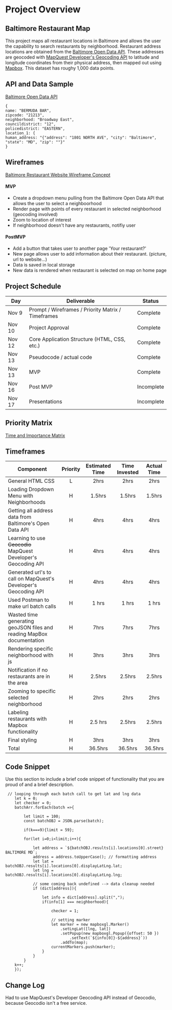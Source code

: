 # Project Overview

## Baltimore Restaurant Map

This project maps all restaurant locations in Baltimore and allows the user the capability to search restaurants by neighborhood. Restaurant address locations are obtained from the [Baltimore Open Data API](https://data.baltimorecity.gov/Culture-Arts/Restaurants/k5ry-ef3g). These addresses are geocoded with [MapQuest Developer's Geocoding API](https://developer.mapquest.com/documentation/geocoding-api/) to latitude and longitude coordinates from their physical address, then mapped out using [Mapbox](https://www.mapbox.com/). This dataset has roughy 1,000 data points.

## API and Data Sample

[Baltimore Open Data API](https://data.baltimorecity.gov/Culture-Arts/Restaurants/k5ry-ef3g)

```
{
name: "BERMUDA BAR",
zipcode: "21213",
neighborhood: "Broadway East",
councildistrict: "12",
policedistrict: "EASTERN",
location_1: {
human_address: "{"address": "1801 NORTH AVE", "city": "Baltimore", "state": "MD", "zip": ""}"
}
```

## Wireframes

[Baltimore Restaurant Website Wireframe Concept](https://wireframe.cc/pro/pp/1a29ea99d392747)

#### MVP 
- Create a dropdown menu pulling from the Baltimore Open Data API that allows the user to select a neighboorhood
- Render page with points of every restaurant in selected neighborhood (geocoding involved)
- Zoom to location of interest
- If neighborhood doesn't have any restaurants, notifiy user

#### PostMVP  
- Add a button that takes user to another page 'Your restaurant?'
- New page allows user to add information about their restaurant. (picture, url to website...)
- Data is saved in local storage
- New data is rendered when restaurant is selected on map on home page

## Project Schedule

|  Day | Deliverable | Status
|---|---| ---|
|Nov 9| Prompt / Wireframes / Priority Matrix / Timeframes | Complete
|Nov 10| Project Approval | Complete
|Nov 12| Core Application Structure (HTML, CSS, etc.) | Complete
|Nov 13| Pseudocode / actual code | Complete
|Nov 13| MVP | Complete
|Nov 16| Post MVP | Incomplete
|Nov 17| Presentations | Incomplete

## Priority Matrix

[Time and Importance Matrix](https://wireframe.cc/pro/pp/2ae852fac392756)

## Timeframes

| Component | Priority | Estimated Time | Time Invested | Actual Time |
| --- | :---: |  :---: | :---: | :---: |
| General HTML CSS | L | 2hrs| 2hrs | 2hrs |
| Loading Dropdown Menu with Neighborhoods| H | 1.5hrs| 1.5hrs | 1.5hrs |
| Getting all address data from Baltimore's Open Data API| H | 4hrs| 4hrs | 4hrs |
| Learning to use ~~Geocodio~~ MapQuest Developer's Geocoding API| H | 4hrs| 4hrs | 4hrs |
| Generated url's to call on MapQuest's Developer's Geocoding API| H | 4hrs| 4hrs | 4hrs |
| Used Postman to make url batch calls| H | 1 hrs| 1 hrs | 1 hrs |
| Wasted time generating geoJSON files and reading MapBox documentation| H | 7hrs| 7hrs | 7hrs |
| Rendering specific neighborhood with js| H | 3hrs| 3hrs | 3hrs |
| Notification if no restaurants are in the area| H | 2.5hrs| 2.5hrs | 2.5hrs |
| Zooming to specific selected neighborhood| H | 2hrs| 2hrs | 2hrs |
| Labeling restaurants with Mapbox functionality| H | 2.5 hrs| 2.5hrs | 2.5hrs |
| Final styling| H | 3hrs| 3hrs | 3hrs |
| Total | H | 36.5hrs| 36.5hrs | 36.5hrs |

## Code Snippet

Use this section to include a brief code snippet of functionality that you are proud of and a brief description.  

```
 // looping through each batch call to get lat and lng data 
    let k = 0;
    let checker = 0;
    batchArr.forEach(batch =>{

        let limit = 100;
        const batchOBJ = JSON.parse(batch);

        if(k===9){limit = 59};

        for(let i=0;i<limit;i++){
    
            let address = `${batchOBJ.results[i].locations[0].street} BALTIMORE MD`;
            address = address.toUpperCase(); // formatting address 
            let lat = batchOBJ.results[i].locations[0].displayLatLng.lat;
            let lng = batchOBJ.results[i].locations[0].displayLatLng.lng;

            // some coming back undefined --> data cleanup needed
            if (dict[address]){ 

                let info = dict[address].split(",");
                if(info[1] === neighborhood){

                    checker = 1;

                    // setting marker
                    let marker = new mapboxgl.Marker()
                        .setLngLat([lng, lat])
                        .setPopup(new mapboxgl.Popup({offset: 50 })
                            .setText(`${info[0]}-${address}`))
                        .addTo(map);
                    currentMarkers.push(marker);
                }
            }
        }
    k++;
    });
```

## Change Log
Had to use MapQuest's Developer Geocoding API instead of Geocodio, because Geocodio isn't a free service.
